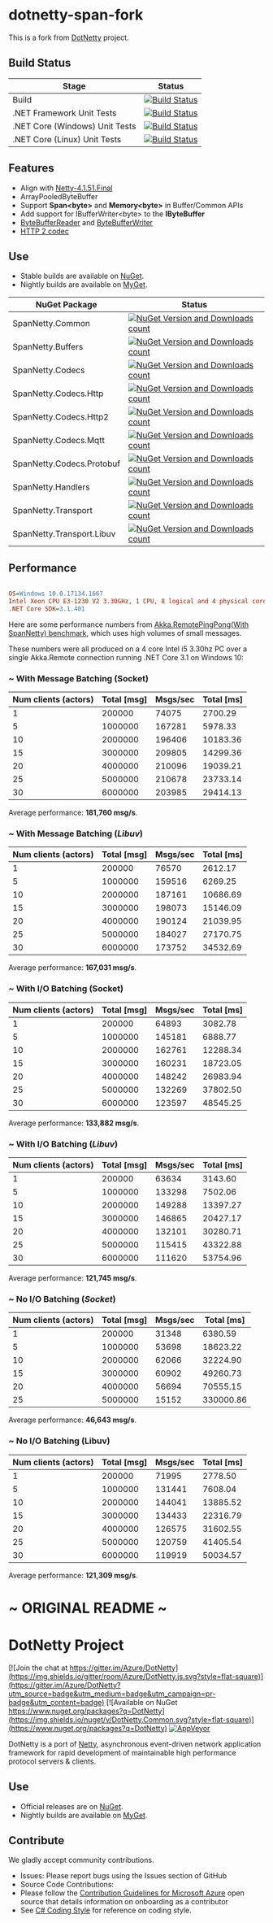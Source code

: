 # dotnetty-span-fork

This is a fork from [DotNetty](https://github.com/azure/dotnetty) project.

## Build Status

| Stage                               | Status                                                                                                                                                                                                                                                            	|
|-------------------------------------|-------------------------------------------------------------------------------------------------------------------------------------------------------------------------------------------------------------------------------------------------------------------	|
| Build                               | [![Build Status](https://dev.azure.com/SpanNetty/SpanNetty/_apis/build/status/SpanNetty/pr-validation?branchName=future&jobName=Windows%20Build)](https://dev.azure.com/SpanNetty/SpanNetty/_build/latest?definitionId=2&branchName=future)	|
| .NET Framework Unit Tests           | [![Build Status](https://dev.azure.com/SpanNetty/SpanNetty/_apis/build/status/SpanNetty/pr-validation?branchName=future&jobName=.NET%20Framework%20Unit%20Tests%20(Windows))](https://dev.azure.com/SpanNetty/SpanNetty/_build/latest?definitionId=2&branchName=future) |
| .NET Core (Windows) Unit Tests      | [![Build Status](https://dev.azure.com/SpanNetty/SpanNetty/_apis/build/status/SpanNetty/pr-validation?branchName=future&jobName=.NET%20Core%20Unit%20Tests%20(Windows))](https://dev.azure.com/SpanNetty/SpanNetty/_build/latest?definitionId=2&branchName=future) |
| .NET Core (Linux) Unit Tests        | [![Build Status](https://dev.azure.com/SpanNetty/SpanNetty/_apis/build/status/SpanNetty/pr-validation?branchName=future&jobName=.NET%20Core%20Unit%20Tests%20(Linux))](https://dev.azure.com/SpanNetty/SpanNetty/_build/latest?definitionId=2&branchName=future) |

## Features
  - Align with [Netty-4.1.51.Final](https://github.com/netty/netty/tree/netty-4.1.51.Final)
  - ArrayPooledByteBuffer
  - Support **Span&#60;byte&#62;** and **Memory&#60;byte&#62;** in Buffer/Common APIs
  - Add support for IBufferWriter&#60;byte&#62; to the **IByteBuffer**
  - [ByteBufferReader](https://github.com/cuteant/dotnetty-span-fork/tree/future/src/DotNetty.Buffers/Reader) and [ByteBufferWriter](https://github.com/cuteant/dotnetty-span-fork/tree/future/src/DotNetty.Buffers/Writer)
  - [HTTP 2 codec](https://github.com/cuteant/dotnetty-span-fork/tree/future/src/DotNetty.Codecs.Http2)

## Use

* Stable builds are available on [NuGet](https://www.nuget.org/packages?q=spannetty).
* Nightly builds are available on [MyGet](https://www.myget.org/F/cuteant/api/v2).


|NuGet Package|Status|
|------|-------------|
|SpanNetty.Common|[![NuGet Version and Downloads count](https://buildstats.info/nuget/SpanNetty.Common)](https://www.nuget.org/packages/SpanNetty.Common/)|
|SpanNetty.Buffers|[![NuGet Version and Downloads count](https://buildstats.info/nuget/SpanNetty.Buffers)](https://www.nuget.org/packages/SpanNetty.Buffers/)|
|SpanNetty.Codecs|[![NuGet Version and Downloads count](https://buildstats.info/nuget/SpanNetty.Codecs)](https://www.nuget.org/packages/SpanNetty.Codecs/)|
|SpanNetty.Codecs.Http|[![NuGet Version and Downloads count](https://buildstats.info/nuget/SpanNetty.Codecs.Http)](https://www.nuget.org/packages/SpanNetty.Codecs.Http/)|
|SpanNetty.Codecs.Http2|[![NuGet Version and Downloads count](https://buildstats.info/nuget/SpanNetty.Codecs.Http2)](https://www.nuget.org/packages/SpanNetty.Codecs.Http2/)|
|SpanNetty.Codecs.Mqtt|[![NuGet Version and Downloads count](https://buildstats.info/nuget/SpanNetty.Codecs.Mqtt)](https://www.nuget.org/packages/SpanNetty.Codecs.Mqtt/)|
|SpanNetty.Codecs.Protobuf|[![NuGet Version and Downloads count](https://buildstats.info/nuget/SpanNetty.Codecs.Protobuf)](https://www.nuget.org/packages/SpanNetty.Codecs.Protobuf/)|
|SpanNetty.Handlers|[![NuGet Version and Downloads count](https://buildstats.info/nuget/SpanNetty.Handlers)](https://www.nuget.org/packages/SpanNetty.Handlers/)|
|SpanNetty.Transport|[![NuGet Version and Downloads count](https://buildstats.info/nuget/SpanNetty.Transport)](https://www.nuget.org/packages/SpanNetty.Transport/)|
|SpanNetty.Transport.Libuv|[![NuGet Version and Downloads count](https://buildstats.info/nuget/SpanNetty.Transport.Libuv)](https://www.nuget.org/packages/SpanNetty.Transport.Libuv/)|

## Performance

``` ini

OS=Windows 10.0.17134.1667
Intel Xeon CPU E3-1230 V2 3.30GHz, 1 CPU, 8 logical and 4 physical cores
.NET Core SDK=3.1.401

```

Here are some performance numbers from [Akka.RemotePingPong(With SpanNetty) benchmark](https://github.com/cuteant/akka.net/tree/future/benchmark/RemotePingPong), which uses high volumes of small messages. 

These numbers were all produced on a 4 core Intel i5 3.30hz PC over a single Akka.Remote connection running .NET Core 3.1 on Windows 10:

### ~ With Message Batching (**Socket**)

| Num clients (actors) | Total [msg] | Msgs/sec | Total [ms] |
|----------------------|-------------|----------|------------|
| 1                    | 200000      | 74075    | 2700.29    |
| 5                    | 1000000     | 167281   | 5978.33    |
| 10                   | 2000000     | 196406   | 10183.36   |
| 15                   | 3000000     | 209805   | 14299.36   |
| 20                   | 4000000     | 210096   | 19039.21   |
| 25                   | 5000000     | 210678   | 23733.14   |
| 30                   | 6000000     | 203985   | 29414.13   |

Average performance: **181,760 msg/s**.

### ~ With Message Batching (_Libuv_)

| Num clients (actors) | Total [msg] | Msgs/sec | Total [ms] |
|----------------------|-------------|----------|------------|
| 1                    | 200000      | 76570    | 2612.17    |
| 5                    | 1000000     | 159516   | 6269.25    |
| 10                   | 2000000     | 187161   | 10686.69   |
| 15                   | 3000000     | 198073   | 15146.09   |
| 20                   | 4000000     | 190124   | 21039.95   |
| 25                   | 5000000     | 184027   | 27170.75   |
| 30                   | 6000000     | 173752   | 34532.69   |

Average performance: **167,031 msg/s**.

### ~ With I/O Batching (**Socket**)

| Num clients (actors) | Total [msg] | Msgs/sec | Total [ms] |
|----------------------|-------------|----------|------------|
| 1                    | 200000      | 64893    | 3082.78    |
| 5                    | 1000000     | 145181   | 6888.77    |
| 10                   | 2000000     | 162761   | 12288.34   |
| 15                   | 3000000     | 160231   | 18723.05   |
| 20                   | 4000000     | 148242   | 26983.94   |
| 25                   | 5000000     | 132269   | 37802.50   |
| 30                   | 6000000     | 123597   | 48545.25   |

Average performance: **133,882 msg/s**.

### ~ With I/O Batching (_Libuv_)

| Num clients (actors) | Total [msg] | Msgs/sec | Total [ms] |
|----------------------|-------------|----------|------------|
| 1                    | 200000      | 63634    | 3143.60    |
| 5                    | 1000000     | 133298   | 7502.06    |
| 10                   | 2000000     | 149288   | 13397.27   |
| 15                   | 3000000     | 146865   | 20427.17   |
| 20                   | 4000000     | 132101   | 30280.71   |
| 25                   | 5000000     | 115415   | 43322.88   |
| 30                   | 6000000     | 111620   | 53754.96   |

Average performance: **121,745 msg/s**.

### ~ No I/O Batching (_Socket_)

| Num clients (actors) | Total [msg] | Msgs/sec | Total [ms] |
|----------------------|-------------|----------|------------|
| 1                    | 200000      | 31348    | 6380.59    |
| 5                    | 1000000     | 53698    | 18623.22   |
| 10                   | 2000000     | 62066    | 32224.90   |
| 15                   | 3000000     | 60902    | 49260.73   |
| 20                   | 4000000     | 56694    | 70555.15   |
| 25                   | 5000000     | 15152    | 330000.86  |

Average performance: **46,643 msg/s**.

### ~ No I/O Batching (**Libuv**)

| Num clients (actors) | Total [msg] | Msgs/sec | Total [ms] |
|----------------------|-------------|----------|------------|
| 1                    | 200000      | 71995    | 2778.50    |
| 5                    | 1000000     | 131441   | 7608.04    |
| 10                   | 2000000     | 144041   | 13885.52   |
| 15                   | 3000000     | 134433   | 22316.79   |
| 20                   | 4000000     | 126575   | 31602.55   |
| 25                   | 5000000     | 120759   | 41405.54   |
| 30                   | 6000000     | 119919   | 50034.57   |

Average performance: **121,309 msg/s**.

# ~ ORIGINAL README ~

# DotNetty Project

[![Join the chat at https://gitter.im/Azure/DotNetty](https://img.shields.io/gitter/room/Azure/DotNetty.js.svg?style=flat-square)](https://gitter.im/Azure/DotNetty?utm_source=badge&utm_medium=badge&utm_campaign=pr-badge&utm_content=badge)
[![Available on NuGet https://www.nuget.org/packages?q=DotNetty](https://img.shields.io/nuget/v/DotNetty.Common.svg?style=flat-square)](https://www.nuget.org/packages?q=DotNetty)
[![AppVeyor](https://img.shields.io/appveyor/ci/nayato/dotnetty.svg?label=appveyor&style=flat-square)](https://ci.appveyor.com/project/nayato/dotnetty)

DotNetty is a port of [Netty](https://github.com/netty/netty), asynchronous event-driven network application framework for rapid development of maintainable high performance protocol servers & clients.

## Use

* Official releases are on [NuGet](https://www.nuget.org/packages?q=DotNetty).
* Nightly builds are available on [MyGet](https://www.myget.org/F/dotnetty/api/v2/).

## Contribute

We gladly accept community contributions.

* Issues: Please report bugs using the Issues section of GitHub
* Source Code Contributions:
 * Please follow the [Contribution Guidelines for Microsoft Azure](http://azure.github.io/guidelines.html) open source that details information on onboarding as a contributor
 * See [C# Coding Style](https://github.com/Azure/DotNetty/wiki/C%23-Coding-Style) for reference on coding style.
